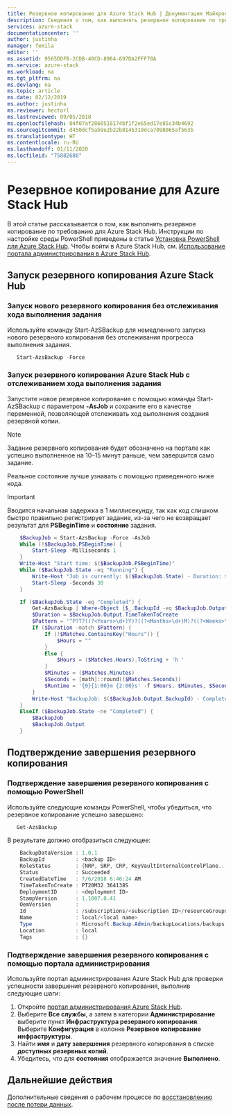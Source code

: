 ```yaml
---
title: Резервное копирование для Azure Stack Hub | Документация Майкрософт
description: Сведения о том, как выполнять резервное копирование по требованию для Azure Stack Hub.
services: azure-stack
documentationcenter: ''
author: justinha
manager: femila
editor: ''
ms.assetid: 9565DDFB-2CDB-40CD-8964-697DA2FFF70A
ms.service: azure-stack
ms.workload: na
ms.tgt_pltfrm: na
ms.devlang: na
ms.topic: article
ms.date: 02/12/2019
ms.author: justinha
ms.reviewer: hectorl
ms.lastreviewed: 09/05/2018
ms.openlocfilehash: 04f07af2860518174bf1f2e65ed17e85c34b4692
ms.sourcegitcommit: d450dcf5ab9e2b22b8145319dca7098065af563b
ms.translationtype: HT
ms.contentlocale: ru-RU
ms.lasthandoff: 01/11/2020
ms.locfileid: "75882680"
---
```

# <a name="back-up-azure-stack-hub"></a>Резервное копирование для Azure Stack Hub

В этой статье рассказывается о том, как выполнять резервное копирование по требованию для Azure Stack Hub. Инструкции по настройке среды PowerShell приведены в статье [Установка PowerShell для Azure Stack Hub](azure-stack-powershell-install.md). Чтобы войти в Azure Stack Hub, см. [Использование портала администрирования в Azure Stack Hub](azure-stack-manage-portals.md).

## <a name="start-azure-stack-hub-backup"></a>Запуск резервного копирования Azure Stack Hub

### <a name="start-a-new-backup-without-job-progress-tracking"></a>Запуск нового резервного копирования без отслеживания хода выполнения задания
Используйте команду Start-AzSBackup для немедленного запуска нового резервного копирования без отслеживания прогресса выполнения задания.

```powershell
   Start-AzsBackup -Force
```

### <a name="start-azure-stack-hub-backup-with-job-progress-tracking"></a>Запуск резервного копирования Azure Stack Hub с отслеживанием хода выполнения задания
Запустите новое резервное копирование с помощью команды Start-AzSBackup с параметром **-AsJob** и сохраните его в качестве переменной, позволяющей отслеживать ход выполнения создания резервной копии.

> [!NOTE]
> Задание резервного копирования будет обозначено на портале как успешно выполненное на 10–15 минут раньше, чем завершится само задание.
>
> Реальное состояние лучше узнавать с помощью приведенного ниже кода.

> [!IMPORTANT]
> Вводится начальная задержка в 1 миллисекунду, так как код слишком быстро правильно регистрирует задание, из-за чего не возвращает результат для **PSBeginTime** и **состояние** задания.

```powershell
    $BackupJob = Start-AzsBackup -Force -AsJob
    While (!$BackupJob.PSBeginTime) {
        Start-Sleep -Milliseconds 1
    }
    Write-Host "Start time: $($BackupJob.PSBeginTime)"
    While ($BackupJob.State -eq "Running") {
        Write-Host "Job is currently: $($BackupJob.State) - Duration: $((New-TimeSpan -Start ($BackupJob.PSBeginTime) -End (Get-Date)).ToString().Split(".")[0])"
        Start-Sleep -Seconds 30
    }

    If ($BackupJob.State -eq "Completed") {
        Get-AzsBackup | Where-Object {$_.BackupId -eq $BackupJob.Output.BackupId}
        $Duration = $BackupJob.Output.TimeTakenToCreate
        $Pattern = '^P?T?((?<Years>\d+)Y)?((?<Months>\d+)M)?((?<Weeks>\d+)W)?((?<Days>\d+)D)?(T((?<Hours>\d+)H)?((?<Minutes>\d+)M)?((?<Seconds>\d*(\.)?\d*)S)?)$'
        If ($Duration -match $Pattern) {
            If (!$Matches.ContainsKey("Hours")) {
                $Hours = ""
            } 
            Else {
                $Hours = ($Matches.Hours).ToString + 'h '
            }
            $Minutes = ($Matches.Minutes)
            $Seconds = [math]::round(($Matches.Seconds))
            $Runtime = '{0}{1:00}m {2:00}s' -f $Hours, $Minutes, $Seconds
        }
        Write-Host "BackupJob: $($BackupJob.Output.BackupId) - Completed with Status: $($BackupJob.Output.Status) - It took: $($Runtime) to run" -ForegroundColor Green
    }
    ElseIf ($BackupJob.State -ne "Completed") {
        $BackupJob
        $BackupJob.Output
    }
```

## <a name="confirm-backup-has-completed"></a>Подтверждение завершения резервного копирования

### <a name="confirm-backup-has-completed-using-powershell"></a>Подтверждение завершения резервного копирования с помощью PowerShell
Используйте следующие команды PowerShell, чтобы убедиться, что резервное копирование успешно завершено:

```powershell
   Get-AzsBackup
```

В результате должно отобразиться следующее:

```powershell
    BackupDataVersion : 1.0.1
    BackupId          : <backup ID>
    RoleStatus        : {NRP, SRP, CRP, KeyVaultInternalControlPlane...}
    Status            : Succeeded
    CreatedDateTime   : 7/6/2018 6:46:24 AM
    TimeTakenToCreate : PT20M32.364138S
    DeploymentID      : <deployment ID>
    StampVersion      : 1.1807.0.41
    OemVersion        : 
    Id                : /subscriptions/<subscription ID>/resourceGroups/System.local/providers/Microsoft.Backup.Admin/backupLocations/local/backups/<backup ID>
    Name              : local/<local name>
    Type              : Microsoft.Backup.Admin/backupLocations/backups
    Location          : local
    Tags              : {}
```

### <a name="confirm-backup-has-completed-in-the-administrator-portal"></a>Подтверждение завершения резервного копирования с помощью портала администрирования
Используйте портал администрирования Azure Stack Hub для проверки успешности завершения резервного копирования, выполнив следующие шаги:

1. Откройте [портал администрирования Azure Stack Hub](azure-stack-manage-portals.md).
2. Выберите **Все службы**, а затем в категории **Администрирование** выберите пункт **Инфраструктура резервного копирования**. Выберите **Конфигурация** в колонке **Резервное копирование инфраструктуры**.
3. Найти **имя** и **дату завершения** резервного копирования в списке **доступных резервных копий**.
4. Убедитесь, что для **состояния** отображается значение **Выполнено**.

## <a name="next-steps"></a>Дальнейшие действия

Дополнительные сведения о рабочем процессе по [восстановлению после потери данных](azure-stack-backup-recover-data.md).

